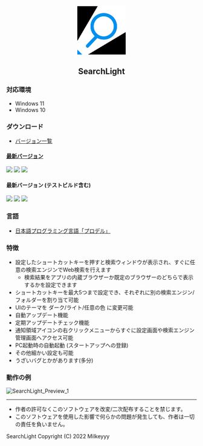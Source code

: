 <div align="center">
<img src="https://github.com/Milkeyyy/SearchLight-Releases/raw/main/Images/Icon.png" alt="SearchLight Logo" title="SearchLight">
</div>
<h2 align="center">SearchLight</h2>

### 対応環境
- Windows 11
- Windows 10

### ダウンロード
- [バージョン一覧](https://github.com/Milkeyyy/SearchLight-Releases/releases)

#### [最新バージョン](https://github.com/Milkeyyy/SearchLight-Releases/releases/latest)

![](https://img.shields.io/github/v/release/Milkeyyy/SearchLight-Releases?display_name=release&style=flat-square) ![](https://img.shields.io/github/v/tag/Milkeyyy/SearchLight-Releases?style=flat-square) ![](https://img.shields.io/github/release-date/Milkeyyy/SearchLight-Releases?style=flat-square)

#### 最新バージョン (テストビルド含む)

![](https://img.shields.io/github/v/release/Milkeyyy/SearchLight-Releases?display_name=release&include_prereleases&style=flat-square) ![](https://img.shields.io/github/v/tag/Milkeyyy/SearchLight-Releases?include_prereleases&style=flat-square) ![](https://img.shields.io/github/release-date-pre/Milkeyyy/SearchLight-Releases?style=flat-square)

### 言語
- [日本語プログラミング言語「プロデル」](https://rdr.utopiat.net/)

### 特徴
- 設定したショートカットキーを押すと検索ウィンドウが表示され、すぐに任意の検索エンジンでWeb検索を行えます
  - 検索結果をアプリの内蔵ブラウザーか既定のブラウザーのどちらで表示するかを設定できます
- ショートカットキーを最大5つまで設定でき、それぞれに別の検索エンジン/フォルダーを割り当て可能
- UIのテーマを ダーク/ライト/任意の色 に変更可能
- 自動アップデート機能
- 定期アップデートチェック機能
- 通知領域アイコンの右クリックメニューからすぐに設定画面や検索エンジン管理画面へアクセス可能
- PC起動時の自動起動 (スタートアップへの登録)
- その他細かい設定も可能
- うざいバグとかがあります(多分)

### 動作の例
![SearchLight_Preview_1](https://user-images.githubusercontent.com/59532514/197392650-aeb124df-7e05-4cd7-8e22-d9ef3aa96e96.gif)

---

- 作者の許可なくこのソフトウェアを改変/二次配布することを禁じます。
- このソフトウェアを使用した影響で何らかの問題が発生しても、作者は一切の責任を負いません。

SearchLight Copyright (C) 2022 Milkeyyy
